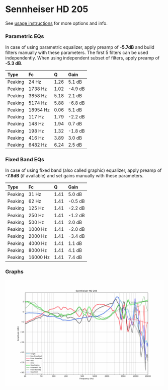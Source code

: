 # Sennheiser HD 205
See [usage instructions](https://github.com/jaakkopasanen/AutoEq#usage) for more options and info.

### Parametric EQs
In case of using parametric equalizer, apply preamp of **-5.7dB** and build filters manually
with these parameters. The first 5 filters can be used independently.
When using independent subset of filters, apply preamp of **-5.3 dB**.

| Type    | Fc       |    Q | Gain    |
|:--------|:---------|:-----|:--------|
| Peaking | 24 Hz    | 1.26 | 5.1 dB  |
| Peaking | 1738 Hz  | 1.02 | -4.9 dB |
| Peaking | 3858 Hz  | 5.18 | 2.1 dB  |
| Peaking | 5174 Hz  | 5.88 | -6.8 dB |
| Peaking | 18954 Hz | 0.06 | 5.1 dB  |
| Peaking | 117 Hz   | 1.79 | -2.2 dB |
| Peaking | 148 Hz   | 1.94 | 0.7 dB  |
| Peaking | 198 Hz   | 1.32 | -1.8 dB |
| Peaking | 416 Hz   | 3.89 | 3.0 dB  |
| Peaking | 6482 Hz  | 6.24 | 2.5 dB  |

### Fixed Band EQs
In case of using fixed band (also called graphic) equalizer, apply preamp of **-7.8dB**
(if available) and set gains manually with these parameters.

| Type    | Fc       |    Q | Gain    |
|:--------|:---------|:-----|:--------|
| Peaking | 31 Hz    | 1.41 | 5.0 dB  |
| Peaking | 62 Hz    | 1.41 | -0.5 dB |
| Peaking | 125 Hz   | 1.41 | -2.2 dB |
| Peaking | 250 Hz   | 1.41 | -1.2 dB |
| Peaking | 500 Hz   | 1.41 | 2.0 dB  |
| Peaking | 1000 Hz  | 1.41 | -2.0 dB |
| Peaking | 2000 Hz  | 1.41 | -3.4 dB |
| Peaking | 4000 Hz  | 1.41 | 1.1 dB  |
| Peaking | 8000 Hz  | 1.41 | 4.1 dB  |
| Peaking | 16000 Hz | 1.41 | 7.4 dB  |

### Graphs
![](./Sennheiser%20HD%20205.png)